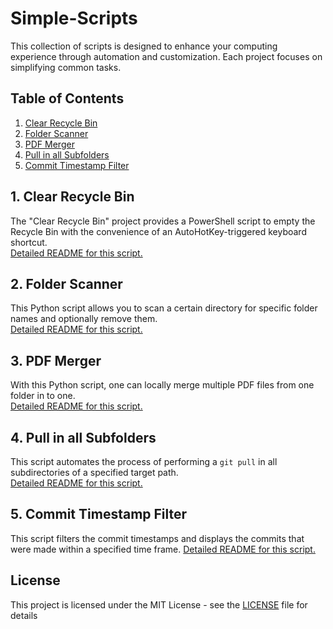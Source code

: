 # Simple-Scripts

This collection of scripts is designed to enhance your computing experience through automation and customization. Each project focuses on simplifying common tasks.

## Table of Contents

1. [Clear Recycle Bin](#1-clear-recycle-bin)
2. [Folder Scanner](#2-folder-scanner)
3. [PDF Merger](#3-pdf-merger)
4. [Pull in all Subfolders](#4-pull-in-all-subfolders)
5. [Commit Timestamp Filter](#5-commit-timestamp-Filter)

## 1. Clear Recycle Bin

The "Clear Recycle Bin" project provides a PowerShell script to empty the Recycle Bin with the convenience of an AutoHotKey-triggered keyboard shortcut.  
[Detailed README for this script.](./ClearRecycleBin/README.md)

## 2. Folder Scanner

This Python script allows you to scan a certain directory for specific folder names and optionally remove them.  
[Detailed README for this script.](./ListDirectoriesWithManyFiles/README.md)

## 3. PDF Merger

With this Python script, one can locally merge multiple PDF files from one folder in to one.  
[Detailed README for this script.](./PDF_merger/README.md)

## 4. Pull in all Subfolders

This script automates the process of performing a `git pull` in all subdirectories of a specified target path.  
[Detailed README for this script.](./Pull_in_all_subfolders/README.md)

## 5. Commit Timestamp Filter

This script filters the commit timestamps and displays the commits that were made within a specified time frame.
[Detailed README for this script.](./CommitTimestampFilter/README.md)

## License

This project is licensed under the MIT License - see the [LICENSE](LICENSE) file for details
